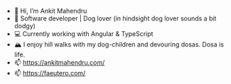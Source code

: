 - 👋 Hi, I’m Ankit Mahendru
- 📝 Software developer | Dog lover (in hindsight dog lover sounds a bit dodgy)
- 💻 Currently working with Angular & TypeScript
- 🏔️ I enjoy hill walks with my dog-children and devouring dosas. Dosa is life.
- 📫 https://ankitmahendru.com/
- 📫 https://faeutero.com/

<!---
mahendruankit/mahendruankit is a ✨ special ✨ repository because its `README.md` (this file) appears on your GitHub profile.
You can click the Preview link to take a look at your changes.
--->
